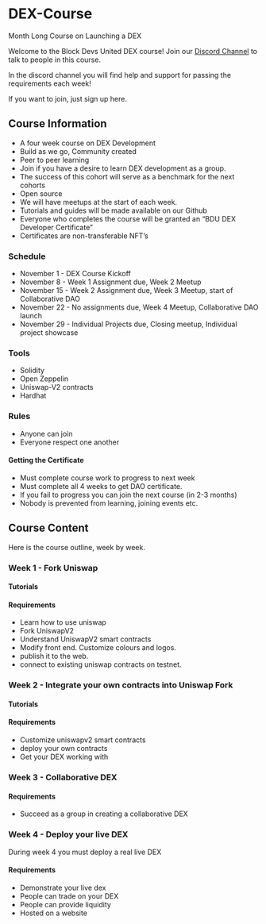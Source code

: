# DEX-Course
Month Long Course on Launching a DEX

Welcome to the Block Devs United DEX course! Join our [Discord Channel](https://discord.gg/TbxvYAnW) to talk to people in this course.

In the discord channel you will find help and support for passing the requirements each week!

If you want to join, just sign up here. 

## Course Information

* A four week course on DEX Development
* Build as we go, Community created
* Peer to peer learning
* Join if you have a desire to learn DEX development as a group.
* The success of this cohort will serve as a benchmark for the next cohorts
* Open source
* We will have meetups at the start of each week.
* Tutorials and guides will be made available on our Github
* Everyone who completes the course will be granted an “BDU DEX Developer Certificate”
* Certificates are non-transferable NFT’s

### Schedule
* November 1 - DEX Course Kickoff
* November 8 - Week 1 Assignment due, Week 2 Meetup
* November 15 - Week 2 Assignment due, Week 3 Meetup, start of Collaborative DAO
* November 22 - No assignments due, Week 4 Meetup, Collaborative DAO launch
* November 29 - Individual Projects due, Closing meetup, Individual project showcase


### Tools

* Solidity
* Open Zeppelin
* Uniswap-V2 contracts
* Hardhat

### Rules

* Anyone can join
* Everyone respect one another

#### Getting the Certificate
* Must complete course work to progress to next week
* Must complete all 4 weeks to get DAO certificate.
* If you fail to progress you can join the next course (in 2-3 months)
* Nobody is prevented from learning, joining events etc.

## Course Content

Here is the course outline, week by week.

### Week 1 - Fork Uniswap

#### Tutorials


#### Requirements
* Learn how to use uniswap
* Fork UniswapV2
* Understand UniswapV2 smart contracts
* Modify front end. Customize colours and logos. 
* publish it to the web. 
* connect to existing uniswap contracts on testnet.

### Week 2 - Integrate your own contracts into Uniswap Fork

#### Tutorials



#### Requirements
- Customize uniswapv2 smart contracts
- deploy your own contracts
- Get your DEX working with 

### Week 3 - Collaborative DEX

#### Requirements
* Succeed as a group in creating a collaborative DEX

### Week 4 - Deploy your live DEX

During week 4 you must deploy a real live DEX

#### Requirements
* Demonstrate your live dex
* People can trade on your DEX
* People can provide liquidity
* Hosted on a website

